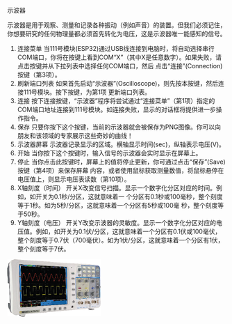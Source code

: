 示波器

示波器是用于观察、测量和记录各种振动（例如声音）的装置。但我们必须记住，你想要研究的任何物理量都必须首先转化为电压，这是示波器唯一能感知的信号。
1. 连接菜单
当111号模块(ESP32)通过USB线连接到电脑时，将自动选择串行COM端口，你将在按键上看到COM“X”（其中X是任意数字）。如果失败，请点击按键并从下拉列表中选择任何COM端口，然后
点击“连接”(Connection)按键（第3项）。
2. 刷新端口列表
如果首先启动“示波器”(Oscilloscope)，则先按本按键，然后连接111号模块。按下按键，为第1项
更新端口列表。
3. 连接
按下连接按键，“示波器”程序将尝试通过“连接菜单”（第1项）指定的COM端口地址连接到111号模块。如连接失败，显示的对话框将提供进一步操作指令。
4. 保存
只要你按下这个按键，当前的示波器就会被保存为PNG图像。你可以向朋友和该领域的专家展示这些奇妙的曲线！
5. 示波器屏幕
示波器记录显示的区域。横轴显示时间(sec)，纵轴表示电压(V)。
6. 开始
当你按下这个按键时，输入信号的示波器会实时显示在屏幕上。
7. 停止
当你点击此按键时，屏幕上的值将停止更新，你可通过点击“保存”(Save)按键（第4项）来保存屏幕
内容，或者使用鼠标获取测量数值，将鼠标悬停在电压值上，则显示电压表读数（第10项）。
8. X轴刻度（时间）
开关X改变信号扫描。显示一个数字化分区对应的时间。例如，如开关为0.1秒/分区，这就意味着一
个分区有0.1秒或100毫秒，整个刻度等于1秒。如为5秒/分区，这就意味着一个分区有5秒或100毫
秒，整个刻度等于50秒。
9. Y轴刻度（电压）
开关Y改变示波器的灵敏度。显示一个数字化分区对应的电压值。例如，如开关为0.1伏/分区，这就意味着一个分区有0.1伏或100毫伏，整个刻度等于0.7伏（700毫伏）。如为1伏/分区，这就意味着一个分区有1伏，整个刻度等于7伏。

![](106p1.png)
